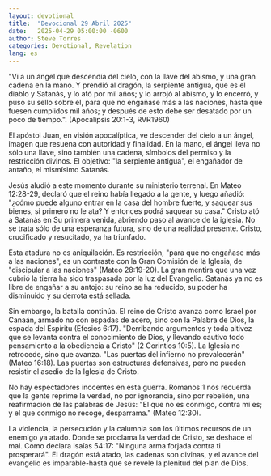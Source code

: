 ```yaml
---
layout: devotional
title:  "Devocional 29 Abril 2025"
date:   2025-04-29 05:00:00 -0600
author: Steve Torres
categories: Devotional, Revelation
lang: es
---
```


<div class="scripture">
  "Vi a un ángel que descendía del cielo, con la llave del abismo, y una gran cadena en la mano. Y prendió al dragón, la serpiente antigua, que es el diablo y Satanás, y lo ató por mil años; y lo arrojó al abismo, y lo encerró, y puso su sello sobre él, para que no engañase más a las naciones, hasta que fuesen cumplidos mil años; y después de esto debe ser desatado por un poco de tiempo.". (Apocalipsis 20:1-3, RVR1960)
</div>

El apóstol Juan, en visión apocalíptica, ve descender del cielo a un ángel, imagen que resuena con autoridad y finalidad. En la mano, el ángel lleva no sólo una llave, sino también una cadena, símbolos del permiso y la restricción divinos. El objetivo: "la serpiente antigua", el engañador de antaño, el mismísimo Satanás.

Jesús aludió a este momento durante su ministerio terrenal. En Mateo 12:28-29, declaró que el reino había llegado a la gente, y luego añadió: "¿cómo puede alguno entrar en la casa del hombre fuerte, y saquear sus bienes, si primero no le ata? Y entonces podrá saquear su casa." Cristo ató a Satanás en Su primera venida, abriendo paso al avance de la iglesia. No se trata sólo de una esperanza futura, sino de una realidad presente. Cristo, crucificado y resucitado, ya ha triunfado.

Esta atadura no es aniquilación. Es restricción, "para que no engañase más a las naciones", es un contraste con la Gran Comisión de la Iglesia, de "discipular a las naciones" (Mateo 28:19-20). La gran mentira que una vez cubrió la tierra ha sido traspasada por la luz del Evangelio. Satanás ya no es libre de engañar a su antojo: su reino se ha reducido, su poder ha disminuido y su derrota está sellada. 

Sin embargo, la batalla continúa. El reino de Cristo avanza como Israel por Canaán, armado no con espadas de acero, sino con la Palabra de Dios, la espada del Espíritu (Efesios 6:17). "Derribando argumentos y toda altivez que se levanta contra el conocimiento de Dios, y llevando cautivo todo pensamiento a la obediencia a Cristo" (2 Corintios 10:5). La Iglesia no retrocede, sino que avanza. "Las puertas del infierno no prevalecerán" (Mateo 16:18). Las puertas son estructuras defensivas, pero no pueden resistir el asedio de la Iglesia de Cristo. 

No hay espectadores inocentes en esta guerra. Romanos 1 nos recuerda que la gente reprime la verdad, no por ignorancia, sino por rebelión, una reafirmación de las palabras de Jesús: "El que no es conmigo, contra mí es; y el que conmigo no recoge, desparrama." (Mateo 12:30). 

La violencia, la persecución y la calumnia son los últimos recursos de un enemigo ya atado. Donde se proclama la verdad de Cristo, se deshace el mal. Como declara Isaías 54:17: "Ninguna arma forjada contra ti prosperará". El dragón está atado, las cadenas son divinas, y el avance del evangelio es imparable-hasta que se revele la plenitud del plan de Dios. 
